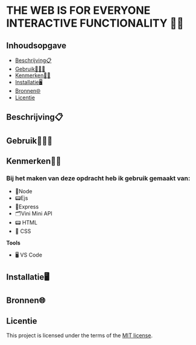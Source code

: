  # **THE WEB IS FOR EVERYONE INTERACTIVE FUNCTIONALITY 🥚🥜**


## Inhoudsopgave

  * [Beschrijving📋](#beschrijving)
  * [Gebruik👩🏽‍💻](#gebruik)
  * [Kenmerken🧗‍♀️](#kenmerken)
  * [Installatie🖥️](#installatie)
  * [Bronnen🌐](#bronnen)
  * [Licentie](#licentie)

## Beschrijving📋


## Gebruik👩🏽‍💻

## Kenmerken🧗‍♀️

### Bij het maken van deze opdracht heb ik gebruik gemaakt van:
* 🔌Node
* 📟Ejs
* 📡Express
* 🗂Vini Mini API
* 📟 HTML
* 🎨 CSS


**Tools**
* 🖥️ VS Code


## Installatie🖥️


## Bronnen🌐

## Licentie

This project is licensed under the terms of the [MIT license](./LICENSE).
